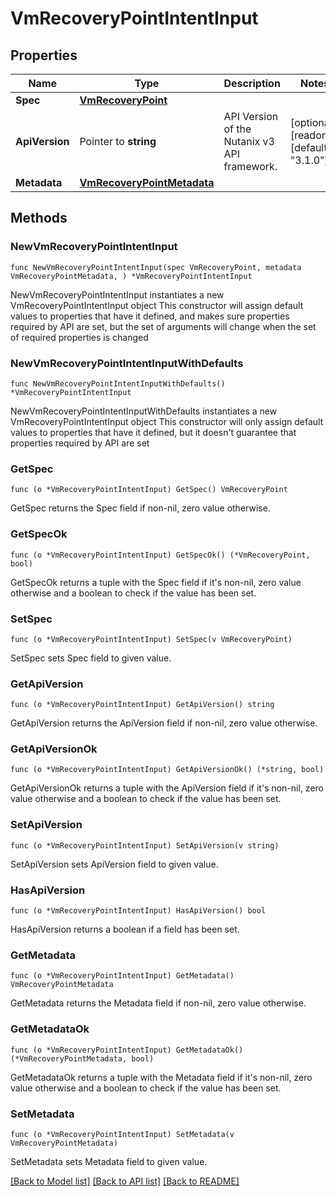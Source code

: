 # VmRecoveryPointIntentInput

## Properties

Name | Type | Description | Notes
------------ | ------------- | ------------- | -------------
**Spec** | [**VmRecoveryPoint**](VmRecoveryPoint.md) |  | 
**ApiVersion** | Pointer to **string** | API Version of the Nutanix v3 API framework. | [optional] [readonly] [default to "3.1.0"]
**Metadata** | [**VmRecoveryPointMetadata**](VmRecoveryPointMetadata.md) |  | 

## Methods

### NewVmRecoveryPointIntentInput

`func NewVmRecoveryPointIntentInput(spec VmRecoveryPoint, metadata VmRecoveryPointMetadata, ) *VmRecoveryPointIntentInput`

NewVmRecoveryPointIntentInput instantiates a new VmRecoveryPointIntentInput object
This constructor will assign default values to properties that have it defined,
and makes sure properties required by API are set, but the set of arguments
will change when the set of required properties is changed

### NewVmRecoveryPointIntentInputWithDefaults

`func NewVmRecoveryPointIntentInputWithDefaults() *VmRecoveryPointIntentInput`

NewVmRecoveryPointIntentInputWithDefaults instantiates a new VmRecoveryPointIntentInput object
This constructor will only assign default values to properties that have it defined,
but it doesn't guarantee that properties required by API are set

### GetSpec

`func (o *VmRecoveryPointIntentInput) GetSpec() VmRecoveryPoint`

GetSpec returns the Spec field if non-nil, zero value otherwise.

### GetSpecOk

`func (o *VmRecoveryPointIntentInput) GetSpecOk() (*VmRecoveryPoint, bool)`

GetSpecOk returns a tuple with the Spec field if it's non-nil, zero value otherwise
and a boolean to check if the value has been set.

### SetSpec

`func (o *VmRecoveryPointIntentInput) SetSpec(v VmRecoveryPoint)`

SetSpec sets Spec field to given value.


### GetApiVersion

`func (o *VmRecoveryPointIntentInput) GetApiVersion() string`

GetApiVersion returns the ApiVersion field if non-nil, zero value otherwise.

### GetApiVersionOk

`func (o *VmRecoveryPointIntentInput) GetApiVersionOk() (*string, bool)`

GetApiVersionOk returns a tuple with the ApiVersion field if it's non-nil, zero value otherwise
and a boolean to check if the value has been set.

### SetApiVersion

`func (o *VmRecoveryPointIntentInput) SetApiVersion(v string)`

SetApiVersion sets ApiVersion field to given value.

### HasApiVersion

`func (o *VmRecoveryPointIntentInput) HasApiVersion() bool`

HasApiVersion returns a boolean if a field has been set.

### GetMetadata

`func (o *VmRecoveryPointIntentInput) GetMetadata() VmRecoveryPointMetadata`

GetMetadata returns the Metadata field if non-nil, zero value otherwise.

### GetMetadataOk

`func (o *VmRecoveryPointIntentInput) GetMetadataOk() (*VmRecoveryPointMetadata, bool)`

GetMetadataOk returns a tuple with the Metadata field if it's non-nil, zero value otherwise
and a boolean to check if the value has been set.

### SetMetadata

`func (o *VmRecoveryPointIntentInput) SetMetadata(v VmRecoveryPointMetadata)`

SetMetadata sets Metadata field to given value.



[[Back to Model list]](../README.md#documentation-for-models) [[Back to API list]](../README.md#documentation-for-api-endpoints) [[Back to README]](../README.md)


